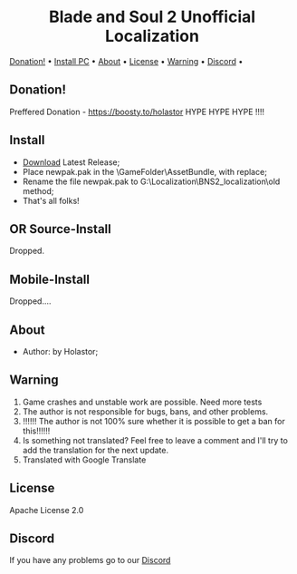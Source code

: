 <h1 align="center">
  <br>
  Blade and Soul 2 Unofficial Localization
  <br>
</h1>
  <a href="#Donation">Donation!</a> •
  <a href="#Install">Install PC</a> •
  <!-- <a href="#Source-Install">Source Install</a> • -->
  <!-- <a href="#Mobile-Install">Install Android</a> • -->
  <a href="#About">About</a> •
  <a href="#License">License</a> •
  <a href="#Warning">Warning</a> •
  <a href="#Discord">Discord</a> •
</p>


## Donation!

Preffered Donation - https://boosty.to/holastor HYPE HYPE HYPE !!!!

<!--<a href="https://www.buymeacoffee.com/Holastor" target="_blank"><img src="https://www.buymeacoffee.com/assets/img/custom_images/orange_img.png" alt="Buy Me A Coffee" style="height: auto !important;width: auto !important;" ></a>

[PayPal](https://www.paypal.me/holastor) -->

## Install

* [Download](https://github.com/Holastor/Blade-and-Soul-2-Localization/releases/tag/3.2.0) Latest Release;
* Place newpak.pak in the \GameFolder\AssetBundle, with replace;
* Rename the file newpak.pak to G:\Localization\BNS2_localization\old method;
* That's all folks!

## OR Source-Install
 Dropped.
<!--* Download Source code (zip) [Download](https://github.com/Holastor/Blade-and-Soul-2-Localization/archive/refs/heads/main.zip)
* You need to download the source code and unpack it
* In the /Blade-and-Soul-2-Localization-main/ folder there is an en_US folder, its contents must be transferred in the folder \Game Folder\B2\Data\Text\
* And You need Rename en_US to ko-KR.
* If you don't have these folders, just create them.
* You should get something like this:
 ![Screenshot 2021-09-03 085020](https://user-images.githubusercontent.com/77208679/131947968-630a7edd-d2e2-4754-80e1-769d07ffa34a.png)
* And you need to go folder \GameFolder\B2\Content and delete folder TextPaks;
* That's all folks!-->

## Mobile-Install
 Dropped....
<!-- * ONLY Android
* [Download](https://github.com/Holastor/Blade-and-Soul-2-Localization/releases/tag/3.1.9_M) Latest Release (patch.121.com.ncsoft.bns219.obb);
* Place the file patch.121.com.ncsoft.bns219.obb in the "Internal Memory\Android\obb\com.ncsoft.bns219";
* FOR BLADE AND SOUL 12+ you need rename file to patch.121.com.ncsoft.bns2.obb;
* That's all folks!; -->

## About
  * Author: by Holastor;

## Warning
1) Game crashes and unstable work are possible. Need more tests
2) The author is not responsible for bugs, bans, and other problems.
3) !!!!!! The author is not 100% sure whether it is possible to get a ban for this!!!!!!
4) Is something not translated? Feel free to leave a comment and I'll try to add the translation for the next update.
5) Translated with Google Translate

## License

Apache License 2.0

## Discord

If you have any problems go to our [Discord](https://discord.gg/ecbKmM5h6Q)
